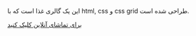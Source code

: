 این یک گالری غذا است که با html, css و css grid طراحی شده است.

[برای تماشای آنلاین کلیک کنید](https://mhk8691.github.io/gallery-food/)
